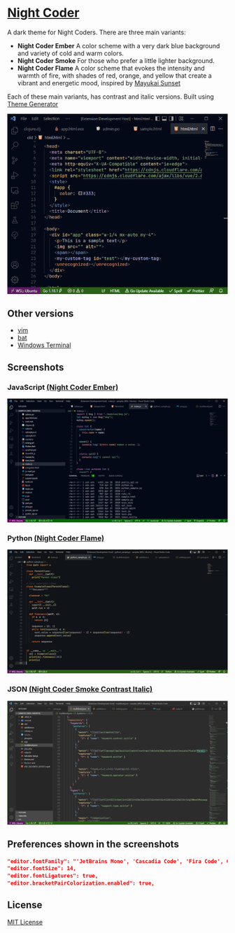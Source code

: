 # [Night Coder](https://marketplace.visualstudio.com/items?itemName=a5hk.night-coder)

A dark theme for Night Coders. There are three main variants:
- **Night Coder Ember** A color scheme with a very dark blue background and variety of cold and warm colors.
- **Night Coder Smoke** For those who prefer a little lighter background.
- **Night Coder Flame** A color scheme that evokes the intensity and warmth of fire, with shades of red, orange, and yellow that create a vibrant and energetic mood, inspired by [Mayukai Sunset](https://marketplace.visualstudio.com/items?itemName=GulajavaMinistudio.mayukaithemevsc)

Each of these main variants, has contrast and italic versions. Built using [Theme Generator](https://github.com/a5hk/theme-generator)

![html](/screenshot/demo.gif)

## Other versions

- [vim](/vim/colors/)
- [bat](/bat/)
- [Windows Terminal](/windows-terminal/)

## Screenshots

### JavaScript [(Night Coder Ember)](https://vscode.dev/theme/a5hk.night-coder/Night%20Coder%20Ember)

![javascript](/screenshot/n-javascript.png)

### Python [(Night Coder Flame)](https://vscode.dev/theme/a5hk.night-coder/Night%20Coder%20Flame)

![python](/screenshot/nw-python.png)

### JSON [(Night Coder Smoke Contrast Italic)](https://vscode.dev/theme/a5hk.night-coder/Night%20Coder%20Smoke%20Contrast%20Italic)

![json](/screenshot/ngci-json.png)

## Preferences shown in the screenshots

```json
"editor.fontFamily": "'JetBrains Mono', 'Cascadia Code', 'Fira Code', Consolas, 'Courier New', monospace",
"editor.fontSize": 14,
"editor.fontLigatures": true,
"editor.bracketPairColorization.enabled": true,
```

## License

[MIT License](/LICENSE)
